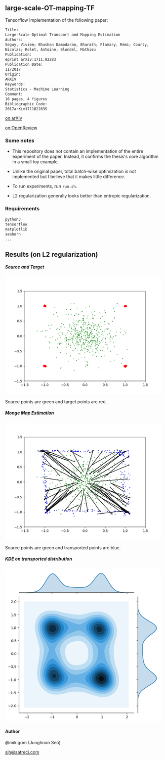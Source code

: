 ## large-scale-OT-mapping-TF

Tensorflow Implementation of the following paper:
```
Title:	
Large-Scale Optimal Transport and Mapping Estimation
Authors:	
Seguy, Vivien; Bhushan Damodaran, Bharath; Flamary, Rémi; Courty, Nicolas; Rolet, Antoine; Blondel, Mathieu
Publication:	
eprint arXiv:1711.02283
Publication Date:	
11/2017
Origin:	
ARXIV
Keywords:	
Statistics - Machine Learning
Comment:	
10 pages, 4 figures
Bibliographic Code:	
2017arXiv171102283S
```
[on arXiv](https://arxiv.org/abs/1711.02283)

[on OpenReview](https://openreview.net/forum?id=B1zlp1bRW)

### Some notes

- This repository does not contain an implementation of the entire experiment of the paper. Instead,
it confirms the thesis's core algorithm in a small toy example.

- Unlike the original paper, total batch-wise optimization is not implemented but I believe that it makes little difference.

- To run experiments, run `run.sh`.

- L2 regularization generally looks better than entropic regularization.

### Requirements
```
python3
tensorflow
matplotlib
seaborn
...
```

## Results (on L2 regularization)

##### Source and Target
![source_and_target](viz/l2/XnY.png)

Source points are green and target points are red.

##### Monge Map Estimation
![monge_map_estimation](viz/l2/XnFx.png)

Source points are green and transported points are blue.

##### KDE on transported distribution
![kde_on_transported_distribution](viz/l2/Fx.png)

#### Author
@mikigom (Junghoon Seo)

sjh@satreci.com
